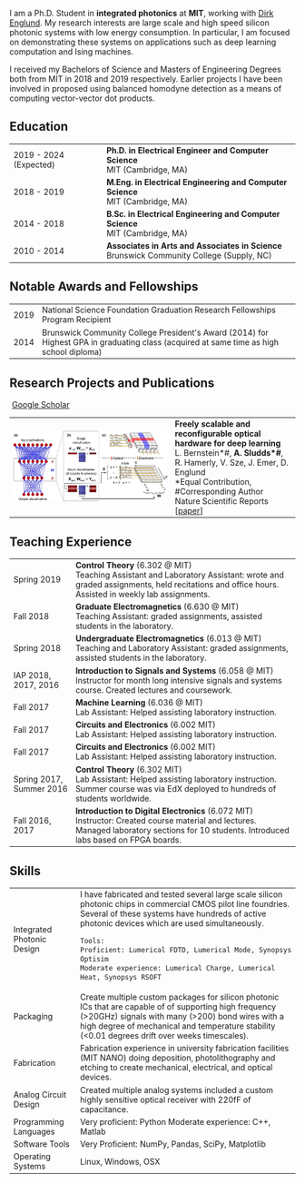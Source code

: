 I am a Ph.D. Student in **integrated photonics** at **MIT**, working with [Dirk Englund](https://www.rle.mit.edu/qp/). My research interests are large scale and high speed  silicon photonic systems with low energy consumption. In particular, I am focused on demonstrating these systems on applications such as deep learning computation and Ising machines.<br>

I received my Bachelors of Science and Masters of Engineering Degrees both from MIT in 2018 and 2019 respectively. Earlier projects I have been involved in proposed using balanced homodyne detection as a means of computing vector-vector dot products.



## <i class="fa fa-chevron-right"></i> Education

<table class="table table-hover">
  <tr>
    <td class="col-md-3"> 2019 - 2024 (Expected) </td>
    <td>
        <strong>Ph.D. in Electrical Engineer and Computer Science </strong>
        <br>
      MIT (Cambridge, MA)
    </td>
  </tr>
  <tr>
    <td class="col-md-3"> 2018 - 2019 </td>
    <td>
        <strong>M.Eng. in Electrical Engineering and Computer Science</strong>
        <br>
      MIT (Cambridge, MA)
    </td>
  </tr>
  <tr>
    <td class="col-md-3"> 2014 - 2018</td>
    <td>
        <strong>B.Sc. in Electrical Engineering and Computer Science</strong>
        <br>
      MIT (Cambridge, MA)
    </td>
  </tr>
  <tr>
    <td class="col-md-3"> 2010 - 2014</td>
    <td>
      <strong> Associates in Arts and Associates in Science </strong>
      <br>
      Brunswick Community College (Supply, NC)
    </td>
  </tr>
</table>

## <i class="fa fa-chevron-right"></i> Notable Awards and Fellowships
<table class="table table-hover">
<tr>
  <td class='col-md-2'>2019</td>
  <td>
   National Science Foundation Graduation Research Fellowships Program Recipient
    <!--  -->
  </td>
</tr>
  
<tr>
  <td class='col-md-2'>2014</td>
  <td>
    Brunswick Community College President's Award (2014) for Highest GPA in graduating class (acquired at same time as high school diploma)
  </td>
</tr>

</table>

## <i class="fa fa-chevron-right"></i> Research Projects and Publications <a href=""><i class="fa fa-code-fork" aria-hidden="true"></i></a>

<a href="https://scholar.google.com/citations?user=xQ3bAK0AAAAJ&hl=en" class="btn btn-primary" style="padding: 0.3em;">
  <i class="ai ai-google-scholar"></i> Google Scholar
</a>
<table class="table table-hover">
<tr>
<td class="col-md-3"><a href='https://www.nature.com/articles/s41598-021-82543-3' target='_blank'><img src="images/publications/freely_scalable.jpg"/></a> </td>
<td>
    <strong>Freely scalable and reconfigurable optical hardware for deep learning</strong><br>
    L. Bernstein*#, <strong>A. Sludds*#</strong>, R. Hamerly, V. Sze, J. Emer, D. Englund <br>
     *Equal Contribution, #Corresponding Author<br>
    Nature Scientific Reports <br>
    [<a href='https://www.nature.com/articles/s41598-021-82543-3' target='_blank'>paper</a>] <br>
    
<div id="abs_demetcisantorella" style="text-align: justify; display: none" markdown="1">
As deep neural network (DNN) models grow ever-larger, they can achieve higher accuracy and solve more complex problems. This trend has been enabled by an increase in available compute power; however, efforts to continue to scale electronic processors are impeded by the costs of communication, thermal management, power delivery and clocking. To improve scalability, we propose a digital optical neural network (DONN) with intralayer optical interconnects and reconfigurable input values. The path-length-independence of optical energy consumption enables information locality between a transmitter and a large number of arbitrarily arranged receivers, which allows greater flexibility in architecture design to circumvent scaling limitations. In a proof-of-concept experiment, we demonstrate optical multicast in the classification of 500 MNIST images with a 3-layer, fully-connected network. We also analyze the energy consumption of the DONN and find that digital optical data transfer is beneficial over electronics when the spacing of computational units is on the order of >10μm.
</div>
</td>
</tr>
</table>


## <i class="fa fa-chevron-right"></i> Teaching Experience
<table class="table table-hover">
<tr>
  <td class='col-md-1'>Spring 2019</td>
  <td><strong>Control Theory</strong> (6.302 @ MIT)<br>
  Teaching Assistant and Laboratory Assistant: wrote and graded assignments, held recitations and office hours. Assisted in weekly lab assignments.</td>
</tr>
  
<tr>
  <td class='col-md-1'>Fall 2018</td>
  <td><strong>Graduate Electromagnetics</strong> (6.630 @ MIT)<br>
   Teaching Assistant: graded assignments, assisted students in the laboratory.</td>
</tr>
  
<tr>
  <td class='col-md-1'>Spring 2018</td>
  <td><strong>Undergraduate Electromagnetics</strong> (6.013 @ MIT)<br>
   Teaching and Laboratory Assistant: graded assignments, assisted students in the laboratory.</td>
</tr>
  
<tr>
  <td class='col-md-1'>IAP 2018, 2017, 2016</td>
  <td><strong>Introduction to Signals and Systems </strong> (6.058 @ MIT)<br>
   Instructor for month long intensive signals and systems course. Created lectures and coursework. </td>
</tr>
  
<tr>
  <td class='col-md-1'>Fall 2017</td>
  <td><strong>Machine Learning </strong> (6.036 @ MIT)<br>
   Lab Assistant: Helped assisting laboratory instruction. </td>
</tr>
  
<tr>
  <td class='col-md-1'>Fall 2017</td>
  <td><strong>Circuits and Electronics </strong> (6.002 MIT)<br>
   Lab Assistant: Helped assisting laboratory instruction. </td>
</tr>
    
<tr>
  <td class='col-md-1'>Fall 2017</td>
  <td><strong>Circuits and Electronics </strong> (6.002 MIT)<br>
   Lab Assistant: Helped assisting laboratory instruction. </td>
</tr>
    
<tr>
  <td class='col-md-1'>Spring 2017, Summer 2016</td>
  <td><strong>Control Theory </strong> (6.302 MIT)<br>
   Lab Assistant: Helped assisting laboratory instruction. Summer course was via EdX deployed to hundreds of students worldwide.</td>
</tr>
    
<tr>
  <td class='col-md-1'>Fall 2016, 2017</td>
  <td><strong>Introduction to Digital Electronics </strong> (6.072 MIT)<br>
   Instructor: Created course material and lectures. Managed laboratory sections for 10 students. Introduced labs based on FPGA boards.</td>
</tr>
    
</table>

## <i class="fa fa-chevron-right"></i> Skills
<table class="table table-hover">
  
<tr>
  <td class='col-md-2'>Integrated Photonic Design</td>
  <td>
    I have fabricated and tested several large scale silicon photonic chips in commercial CMOS pilot line foundries. Several of these systems have hundreds of active photonic devices which are used simultaneously. 
    
    Tools:
    Proficient: Lumerical FDTD, Lumerical Mode, Synopsys Optisim
    Moderate experience: Lumerical Charge, Lumerical Heat, Synopsys RSOFT
  </td>
</tr>
  
<tr>
  <td class='col-md-2'>Packaging</td>
  <td>
    Create multiple custom packages for silicon photonic ICs that are capable of of supporting high frequency (>20GHz) signals with many (>200) bond wires with a high degree of mechanical and temperature stability (<0.01 degrees drift over weeks timescales).
  </td>
</tr>
  
<tr>
  <td class='col-md-2'>Fabrication</td>
  <td>
    Fabrication experience in university fabrication facilities (MIT NANO) doing deposition, photolithography and etching to create mechanical, electrical, and optical devices.
  </td>
</tr>
  
<tr>
  <td class='col-md-2'>Analog Circuit Design</td>
  <td>
    Created multiple analog systems included a custom highly sensitive optical receiver with 220fF of capacitance.
  </td>
</tr>
  
<tr>
  <td class='col-md-2'>Programming Languages</td>
  <td>
    Very proficient: Python
    Moderate experience: C++, Matlab
  </td>
</tr>
  
<tr>
<td class='col-md-2'>Software Tools</td>
<td>
  Very Proficient: NumPy, Pandas, SciPy, Matplotlib
</td>
</tr>
  
<tr>
<td class='col-md-2'>Operating Systems</td>
<td>
  Linux, Windows, OSX
</td>
</tr>
</table>
